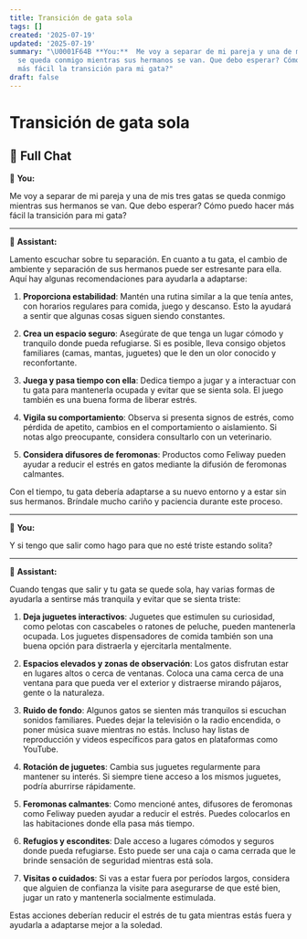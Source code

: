 ```yaml
---
title: Transición de gata sola
tags: []
created: '2025-07-19'
updated: '2025-07-19'
summary: "\U0001F64B **You:**  Me voy a separar de mi pareja y una de mis tres gatas
  se queda conmigo mientras sus hermanos se van. Que debo esperar? Cómo puedo hacer
  más fácil la transición para mi gata?"
draft: false
---
```


# Transición de gata sola

## 🧠 Full Chat

🙋 **You:**

Me voy a separar de mi pareja y una de mis tres gatas se queda conmigo mientras sus hermanos se van. Que debo esperar? Cómo puedo hacer más fácil la transición para mi gata?

---

🤖 **Assistant:**

Lamento escuchar sobre tu separación. En cuanto a tu gata, el cambio de ambiente y separación de sus hermanos puede ser estresante para ella. Aquí hay algunas recomendaciones para ayudarla a adaptarse:

1. **Proporciona estabilidad**: Mantén una rutina similar a la que tenía antes, con horarios regulares para comida, juego y descanso. Esto la ayudará a sentir que algunas cosas siguen siendo constantes.

2. **Crea un espacio seguro**: Asegúrate de que tenga un lugar cómodo y tranquilo donde pueda refugiarse. Si es posible, lleva consigo objetos familiares (camas, mantas, juguetes) que le den un olor conocido y reconfortante.

3. **Juega y pasa tiempo con ella**: Dedica tiempo a jugar y a interactuar con tu gata para mantenerla ocupada y evitar que se sienta sola. El juego también es una buena forma de liberar estrés.

4. **Vigila su comportamiento**: Observa si presenta signos de estrés, como pérdida de apetito, cambios en el comportamiento o aislamiento. Si notas algo preocupante, considera consultarlo con un veterinario.

5. **Considera difusores de feromonas**: Productos como Feliway pueden ayudar a reducir el estrés en gatos mediante la difusión de feromonas calmantes.

Con el tiempo, tu gata debería adaptarse a su nuevo entorno y a estar sin sus hermanos. Bríndale mucho cariño y paciencia durante este proceso.

---

🙋 **You:**

Y si tengo que salir como hago para que no esté triste estando solita?

---

🤖 **Assistant:**

Cuando tengas que salir y tu gata se quede sola, hay varias formas de ayudarla a sentirse más tranquila y evitar que se sienta triste:

1. **Deja juguetes interactivos**: Juguetes que estimulen su curiosidad, como pelotas con cascabeles o ratones de peluche, pueden mantenerla ocupada. Los juguetes dispensadores de comida también son una buena opción para distraerla y ejercitarla mentalmente.

2. **Espacios elevados y zonas de observación**: Los gatos disfrutan estar en lugares altos o cerca de ventanas. Coloca una cama cerca de una ventana para que pueda ver el exterior y distraerse mirando pájaros, gente o la naturaleza.

3. **Ruido de fondo**: Algunos gatos se sienten más tranquilos si escuchan sonidos familiares. Puedes dejar la televisión o la radio encendida, o poner música suave mientras no estás. Incluso hay listas de reproducción y videos específicos para gatos en plataformas como YouTube.

4. **Rotación de juguetes**: Cambia sus juguetes regularmente para mantener su interés. Si siempre tiene acceso a los mismos juguetes, podría aburrirse rápidamente.

5. **Feromonas calmantes**: Como mencioné antes, difusores de feromonas como Feliway pueden ayudar a reducir el estrés. Puedes colocarlos en las habitaciones donde ella pasa más tiempo.

6. **Refugios y escondites**: Dale acceso a lugares cómodos y seguros donde pueda refugiarse. Esto puede ser una caja o cama cerrada que le brinde sensación de seguridad mientras está sola.

7. **Visitas o cuidados**: Si vas a estar fuera por períodos largos, considera que alguien de confianza la visite para asegurarse de que esté bien, jugar un rato y mantenerla socialmente estimulada.

Estas acciones deberían reducir el estrés de tu gata mientras estás fuera y ayudarla a adaptarse mejor a la soledad.